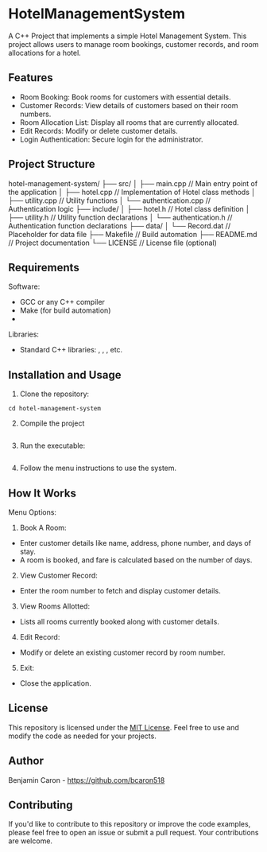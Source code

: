 # HotelManagementSystem

A C++ Project that implements a simple Hotel Management System. This project allows users to manage room bookings, customer records, and room allocations for a hotel.

## Features

- Room Booking: Book rooms for customers with essential details.
- Customer Records: View details of customers based on their room numbers.
- Room Allocation List: Display all rooms that are currently allocated.
- Edit Records: Modify or delete customer details.
- Login Authentication: Secure login for the administrator.

## Project Structure

hotel-management-system/
├── src/
│   ├── main.cpp             // Main entry point of the application
│   ├── hotel.cpp            // Implementation of Hotel class methods
│   ├── utility.cpp          // Utility functions
│   └── authentication.cpp   // Authentication logic
├── include/
│   ├── hotel.h              // Hotel class definition
│   ├── utility.h            // Utility function declarations
│   └── authentication.h     // Authentication function declarations
├── data/
│   └── Record.dat           // Placeholder for data file
├── Makefile                 // Build automation
├── README.md                // Project documentation
└── LICENSE                  // License file (optional)

## Requirements

Software:
- GCC or any C++ compiler
- Make (for build automation)
- 
Libraries:
- Standard C++ libraries: <iostream>, <fstream>, <cstring>, etc.

## Installation and Usage

1. Clone the repository:

  ```git clone https://github.com/your-username/hotel-management-system.git
  cd hotel-management-system
  ```

2. Compile the project

  ```make
  ```

3. Run the executable:

  ```./hotel_management
  ```

4. Follow the menu instructions to use the system.

## How It Works

Menu Options:
1. Book A Room:

- Enter customer details like name, address, phone number, and days of stay.
- A room is booked, and fare is calculated based on the number of days.

2. View Customer Record:

- Enter the room number to fetch and display customer details.

3. View Rooms Allotted:

- Lists all rooms currently booked along with customer details.

4. Edit Record:

- Modify or delete an existing customer record by room number.

5. Exit:

- Close the application.

## License
This repository is licensed under the [MIT License](LICENSE). Feel free to use and modify the code as needed for your projects.

## Author
Benjamin Caron - https://github.com/bcaron518

## Contributing
If you'd like to contribute to this repository or improve the code examples, please feel free to open an issue or submit a pull request. Your contributions are welcome.
